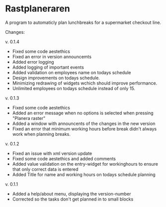 # Rastplaneraren

A program to automaticly plan lunchbreaks for a supermarket checkout line.

Changes:

v. 0.1.4
* Fixed some code aestethics
* Fixed an error in version announcemts
* Added error logging
* Added logging of important events
* Added validation on employees name on todays schedule
* Design improvements on todays schedule.
* Minimizing redrawing of widgets wchich should improve performance.
* Unlimited employees on todays schedule instead of only 15.

v. 0.1.3
* Fixed some code aestethics
* Added an error message when no options is selected when pressing "Planera raster"
* Added a window with announcents of the changes in the new version
* Fixed an error that minimum working hours before break didn't always work when planning breaks.

v. 0.1.2
* Fixed an issue with xml version update
* Fixed some code aestethics and added comments
* Added value validation on the entry-widget for workinghours to ensure that only correct data is entered
* Added Title for name and working hours on todays schedule planning

v. 0.1.1
* Added a help/about menu, displaying the version-number
* Corrected so the tasks don't get planned in to small blocks
